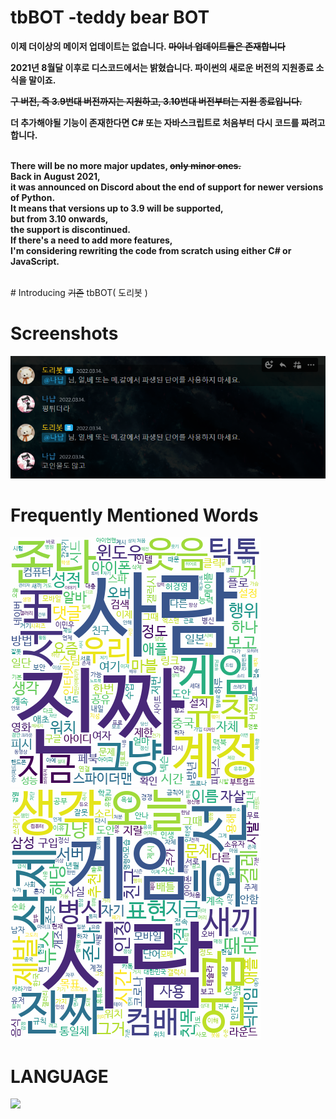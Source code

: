 # tbBOT -teddy bear BOT
  <p><b>이제 더이상의 메이저 업데이트는 없습니다. <s>마이너 업데이트들은 존재합니다</s></p><p>
  2021년 8월달 이후로 디스코드에서는 밝혔습니다. 파이썬의 새로운 버전의 지원종료 소식을 말이죠.</p><p><s>구 버전, 즉 3.9번대 버전까지는 지원하고, 3.10번대 버전부터는 지원 종료입니다.</s></p><p>
  더 추가해야될 기능이 존재한다면 C# 또는 자바스크립트로 처음부터 다시 코드를 짜려고 합니다.</p></b><br/>
  <b>There will be no more major updates, <s>only minor ones.</s><br/>
  Back in August 2021, <br/>it was announced on Discord about the end of support for newer versions of Python.<br/>
  It means that versions up to 3.9 will be supported,<br/> but from 3.10 onwards,<br/> the support is discontinued.<br/>
  If there's a need to add more features,<br/> I'm considering rewriting the code from scratch using either C# or JavaScript.</p></b><br/>
# Introducing <s>기존</s> tbBOT( 도리봇 )

# Screenshots
<pre>
<img src="https://github.com/diligencefrozen/discordbot-main/blob/main/ss/4.PNG?raw=true">
</pre>

# Frequently Mentioned Words
<pre>
<img src="https://github.com/diligencefrozen/discordbot-main/blob/main/ss/BSM_02.png?raw=true">
<img src="https://github.com/diligencefrozen/discordbot-main/blob/main/ss/ASM_02.png?raw=true">
</pre>

# LANGUAGE
<pre>
<img src="https://img.shields.io/badge/python-3776AB?style=for-the-badge&logo=python&logoColor=white"> 
</pre>


